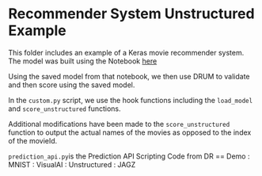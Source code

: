 # Recommender System Unstructured Example

This folder includes an example of a Keras movie recommender system. The model was built using the Notebook [here](https://keras.io/examples/structured_data/collaborative_filtering_movielens/)

Using the saved model from that notebook, we then use DRUM to validate and then score using the saved model. 

In the `custom.py` script, we use the hook functions including the `load_model` and `score_unstructured` functions. 

Additional modifications have been made to the `score_unstructured` function to output the actual names of the movies
as opposed to the index of the movieId. 

`prediction_api.py`is the Prediction API Scripting Code from DR == Demo : MNIST : VisualAI : Unstructured : JAGZ
